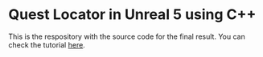 # Quest Locator in Unreal 5 using C++

This is the respository with the source code for the final result.
You can check the tutorial [here](https://dev.epicgames.com/community/learning/tutorials/vj59/unreal-engine-quest-locator-in-unreal-5-using-c).
